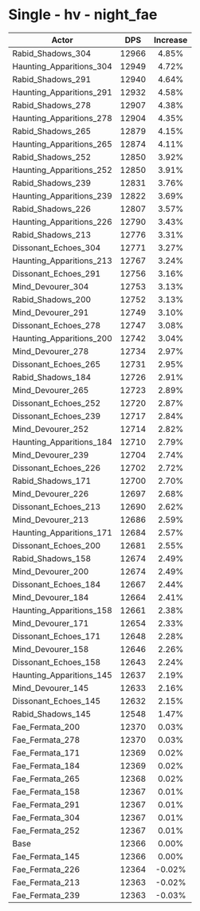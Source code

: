 # Single - hv - night_fae
| Actor | DPS | Increase |
|---|:---:|:---:|
|Rabid_Shadows_304|12966|4.85%|
|Haunting_Apparitions_304|12949|4.72%|
|Rabid_Shadows_291|12940|4.64%|
|Haunting_Apparitions_291|12932|4.58%|
|Rabid_Shadows_278|12907|4.38%|
|Haunting_Apparitions_278|12904|4.35%|
|Rabid_Shadows_265|12879|4.15%|
|Haunting_Apparitions_265|12874|4.11%|
|Rabid_Shadows_252|12850|3.92%|
|Haunting_Apparitions_252|12850|3.91%|
|Rabid_Shadows_239|12831|3.76%|
|Haunting_Apparitions_239|12822|3.69%|
|Rabid_Shadows_226|12807|3.57%|
|Haunting_Apparitions_226|12790|3.43%|
|Rabid_Shadows_213|12776|3.31%|
|Dissonant_Echoes_304|12771|3.27%|
|Haunting_Apparitions_213|12767|3.24%|
|Dissonant_Echoes_291|12756|3.16%|
|Mind_Devourer_304|12753|3.13%|
|Rabid_Shadows_200|12752|3.13%|
|Mind_Devourer_291|12749|3.10%|
|Dissonant_Echoes_278|12747|3.08%|
|Haunting_Apparitions_200|12742|3.04%|
|Mind_Devourer_278|12734|2.97%|
|Dissonant_Echoes_265|12731|2.95%|
|Rabid_Shadows_184|12726|2.91%|
|Mind_Devourer_265|12723|2.89%|
|Dissonant_Echoes_252|12720|2.87%|
|Dissonant_Echoes_239|12717|2.84%|
|Mind_Devourer_252|12714|2.82%|
|Haunting_Apparitions_184|12710|2.79%|
|Mind_Devourer_239|12704|2.74%|
|Dissonant_Echoes_226|12702|2.72%|
|Rabid_Shadows_171|12700|2.70%|
|Mind_Devourer_226|12697|2.68%|
|Dissonant_Echoes_213|12690|2.62%|
|Mind_Devourer_213|12686|2.59%|
|Haunting_Apparitions_171|12684|2.57%|
|Dissonant_Echoes_200|12681|2.55%|
|Rabid_Shadows_158|12674|2.49%|
|Mind_Devourer_200|12674|2.49%|
|Dissonant_Echoes_184|12667|2.44%|
|Mind_Devourer_184|12664|2.41%|
|Haunting_Apparitions_158|12661|2.38%|
|Mind_Devourer_171|12654|2.33%|
|Dissonant_Echoes_171|12648|2.28%|
|Mind_Devourer_158|12646|2.26%|
|Dissonant_Echoes_158|12643|2.24%|
|Haunting_Apparitions_145|12637|2.19%|
|Mind_Devourer_145|12633|2.16%|
|Dissonant_Echoes_145|12632|2.15%|
|Rabid_Shadows_145|12548|1.47%|
|Fae_Fermata_200|12370|0.03%|
|Fae_Fermata_278|12370|0.03%|
|Fae_Fermata_171|12369|0.02%|
|Fae_Fermata_184|12369|0.02%|
|Fae_Fermata_265|12368|0.02%|
|Fae_Fermata_158|12367|0.01%|
|Fae_Fermata_291|12367|0.01%|
|Fae_Fermata_304|12367|0.01%|
|Fae_Fermata_252|12367|0.01%|
|Base|12366|0.00%|
|Fae_Fermata_145|12366|0.00%|
|Fae_Fermata_226|12364|-0.02%|
|Fae_Fermata_213|12363|-0.02%|
|Fae_Fermata_239|12363|-0.03%|
